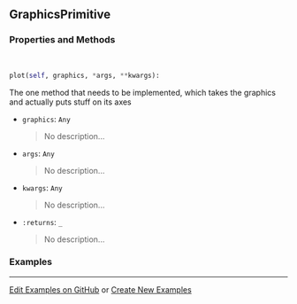## <a id="McUtils.Plots.Primitives.GraphicsPrimitive">GraphicsPrimitive</a>


### Properties and Methods
<a id="McUtils.Plots.Primitives.GraphicsPrimitive.plot">&nbsp;</a>
```python
plot(self, graphics, *args, **kwargs): 
```
The one method that needs to be implemented, which takes the graphics and actually puts stuff on its axes
- `graphics`: `Any`
    >No description...
- `args`: `Any`
    >No description...
- `kwargs`: `Any`
    >No description...
- `:returns`: `_`
    >No description...

### Examples


___

[Edit Examples on GitHub](https://github.com/McCoyGroup/References/edit/gh-pages/Documentation/examples/McUtils/Plots/Primitives/GraphicsPrimitive.md) or 
[Create New Examples](https://github.com/McCoyGroup/References/new/gh-pages/?filename=Documentation/examples/McUtils/Plots/Primitives/GraphicsPrimitive.md)